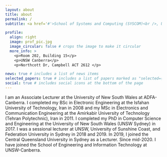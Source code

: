 ```yaml
---
layout: about
title: about
permalink: /
subtitle: <a href='#'>School of Systems and Computing (SYSCOM)<br />, University of New South Wales (UNSW), Canberra</a>. <br /> Address. Contacts. Motto. Etc.

profile:
  align: right
  image: prof_pic.jpg
  image_circular: false # crops the image to make it circular
  more_info: >
    <p>Room 202, Building 15</p>
    <p>UNSW Canberra</p>
    <p>Northcott Dr, Campbell ACT 2612 </p>

news: true # includes a list of news items
selected_papers: true # includes a list of papers marked as "selected={true}"
social: true # includes social icons at the bottom of the page
---
```

I am an Associate Lecturer at the University of New South Wales at ADFA-Canberra. I completed my BSc in Electronic Engineering at the Isfahan University of Technology, Iran in 2008 and my MSc in Electronics and Communication Engineering at the Amirkabir University of Technology (Tehran Polytechnic), Iran in 2011. I completed my PhD in Computer Science and Engineering at the University of New South Wales (UNSW Sydney) in 2017. I was a sessional lecturer at UNSW, University of Sunshine Coast, and Federation University in Sydney in 2018 and 2019. In 2019, I joined the Central Queensland University in Sydney as a Lecturer. Since mid-2020. I have joined the School of Engineering and Information Technology at UNSW-Canberra.

